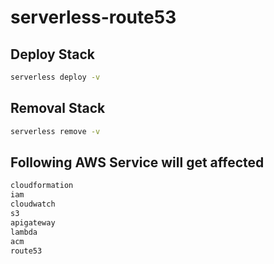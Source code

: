 # serverless-route53
## Deploy Stack
```bash
serverless deploy -v
```
## Removal Stack
```bash
serverless remove -v
```
## Following AWS Service will get affected
```bash
cloudformation
iam
cloudwatch
s3
apigateway
lambda
acm
route53
```
